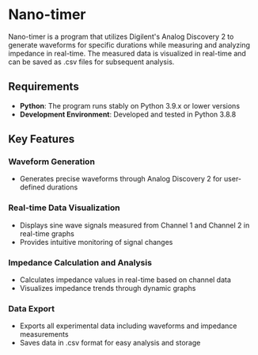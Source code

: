 # Nano-timer

Nano-timer is a program that utilizes Digilent's Analog Discovery 2 to generate waveforms for specific durations while measuring and analyzing impedance in real-time. The measured data is visualized in real-time and can be saved as .csv files for subsequent analysis.

## Requirements

- **Python**: The program runs stably on Python 3.9.x or lower versions
- **Development Environment**: Developed and tested in Python 3.8.8

## Key Features

### Waveform Generation
- Generates precise waveforms through Analog Discovery 2 for user-defined durations

### Real-time Data Visualization
- Displays sine wave signals measured from Channel 1 and Channel 2 in real-time graphs
- Provides intuitive monitoring of signal changes

### Impedance Calculation and Analysis
- Calculates impedance values in real-time based on channel data
- Visualizes impedance trends through dynamic graphs

### Data Export
- Exports all experimental data including waveforms and impedance measurements
- Saves data in .csv format for easy analysis and storage
